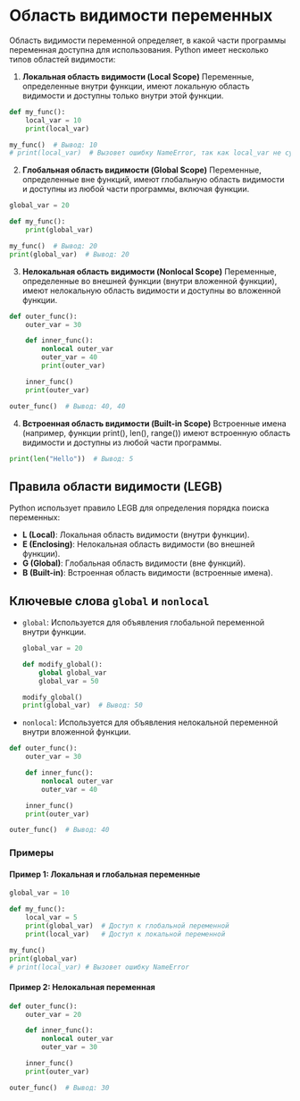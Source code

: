 # Область видимости переменных
Область видимости переменной определяет, в какой части программы переменная доступна для использования. Python имеет несколько типов областей видимости:

1. **Локальная область видимости (Local Scope)**
Переменные, определенные внутри функции, имеют локальную область видимости и доступны только внутри этой функции.

```Python
def my_func():
    local_var = 10
    print(local_var)

my_func()  # Вывод: 10
# print(local_var)  # Вызовет ошибку NameError, так как local_var не существует вне функции
```
2. **Глобальная область видимости (Global Scope)**
Переменные, определенные вне функций, имеют глобальную область видимости и доступны из любой части программы, включая функции.

```Python
global_var = 20

def my_func():
    print(global_var)

my_func()  # Вывод: 20
print(global_var)  # Вывод: 20
```
3. **Нелокальная область видимости (Nonlocal Scope)**
Переменные, определенные во внешней функции (внутри вложенной функции), имеют нелокальную область видимости и доступны во вложенной функции.

```Python
def outer_func():
    outer_var = 30

    def inner_func():
        nonlocal outer_var
        outer_var = 40
        print(outer_var)

    inner_func()
    print(outer_var)

outer_func()  # Вывод: 40, 40
```
4. **Встроенная область видимости (Built-in Scope)**
Встроенные имена (например, функции print(), len(), range()) имеют встроенную область видимости и доступны из любой части программы.

```Python
print(len("Hello"))  # Вывод: 5
```
## Правила области видимости (LEGB)
Python использует правило LEGB для определения порядка поиска переменных:

- **L (Local)**: Локальная область видимости (внутри функции).
- **E (Enclosing)**: Нелокальная область видимости (во внешней функции).
- **G (Global)**: Глобальная область видимости (вне функций).
- **B (Built-in)**: Встроенная область видимости (встроенные имена).
## Ключевые слова `global` и `nonlocal`
- `global`: Используется для объявления глобальной переменной внутри функции.

    ```Python
    global_var = 20

    def modify_global():
        global global_var
        global_var = 50

    modify_global()
    print(global_var)  # Вывод: 50
    ```
- `nonlocal`: Используется для объявления нелокальной переменной внутри вложенной функции.

```Python
def outer_func():
    outer_var = 30

    def inner_func():
        nonlocal outer_var
        outer_var = 40

    inner_func()
    print(outer_var)

outer_func()  # Вывод: 40
```
### Примеры
#### Пример 1: Локальная и глобальная переменные
```Python
global_var = 10

def my_func():
    local_var = 5
    print(global_var)  # Доступ к глобальной переменной
    print(local_var)   # Доступ к локальной переменной

my_func()
print(global_var)
# print(local_var) # Вызовет ошибку NameError
```
#### Пример 2: Нелокальная переменная
```Python
def outer_func():
    outer_var = 20

    def inner_func():
        nonlocal outer_var
        outer_var = 30

    inner_func()
    print(outer_var)

outer_func()  # Вывод: 30
```